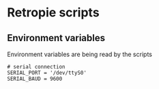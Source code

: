 # Retropie scripts

## Environment variables
Environment variables are being read by the scripts

```
# serial connection
SERIAL_PORT = '/dev/ttyS0'
SERIAL_BAUD = 9600
```
